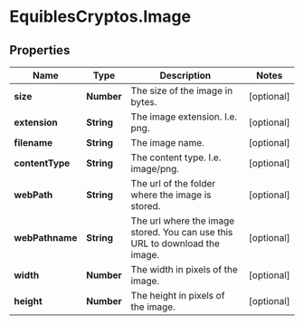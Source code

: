 # EquiblesCryptos.Image

## Properties
Name | Type | Description | Notes
------------ | ------------- | ------------- | -------------
**size** | **Number** | The size of the image in bytes. | [optional] 
**extension** | **String** | The image extension. I.e. png. | [optional] 
**filename** | **String** | The image name. | [optional] 
**contentType** | **String** | The content type. I.e. image/png. | [optional] 
**webPath** | **String** | The url of the folder where the image is stored. | [optional] 
**webPathname** | **String** | The url where the image stored. You can use this URL to download the image. | [optional] 
**width** | **Number** | The width in pixels of the image. | [optional] 
**height** | **Number** | The height in pixels of the image. | [optional] 
